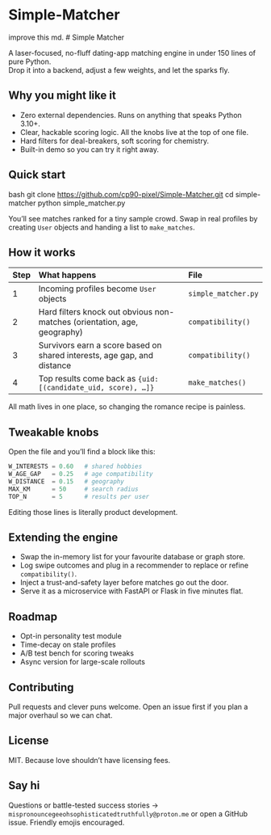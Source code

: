 # Simple-Matcher
improve this md. # Simple Matcher

A laser-focused, no-fluff dating-app matching engine in under 150 lines of pure Python.  
Drop it into a backend, adjust a few weights, and let the sparks fly.

## Why you might like it

- Zero external dependencies. Runs on anything that speaks Python 3.10+.
- Clear, hackable scoring logic. All the knobs live at the top of one file.
- Hard filters for deal-breakers, soft scoring for chemistry.
- Built-in demo so you can try it right away.

## Quick start

bash
git clone https://github.com/cp90-pixel/Simple-Matcher.git
cd simple-matcher
python simple_matcher.py


You’ll see matches ranked for a tiny sample crowd. Swap in real profiles by creating `User` objects and handing a list to `make_matches`.

## How it works

| Step | What happens                                                             | File                |
| :--- | :----------------------------------------------------------------------- | :------------------ |
| 1    | Incoming profiles become `User` objects                                  | `simple_matcher.py` |
| 2    | Hard filters knock out obvious non-matches (orientation, age, geography) | `compatibility()`   |
| 3    | Survivors earn a score based on shared interests, age gap, and distance  | `compatibility()`   |
| 4    | Top results come back as `{uid: [(candidate_uid, score), …]}`            | `make_matches()`    |

All math lives in one place, so changing the romance recipe is painless.

## Tweakable knobs

Open the file and you’ll find a block like this:

```python
W_INTERESTS = 0.60   # shared hobbies
W_AGE_GAP   = 0.25   # age compatibility
W_DISTANCE  = 0.15   # geography
MAX_KM      = 50     # search radius
TOP_N       = 5      # results per user
```

Editing those lines is literally product development.

## Extending the engine

* Swap the in-memory list for your favourite database or graph store.
* Log swipe outcomes and plug in a recommender to replace or refine `compatibility()`.
* Inject a trust-and-safety layer before matches go out the door.
* Serve it as a microservice with FastAPI or Flask in five minutes flat.

## Roadmap

* Opt-in personality test module
* Time-decay on stale profiles
* A/B test bench for scoring tweaks
* Async version for large-scale rollouts

## Contributing

Pull requests and clever puns welcome. Open an issue first if you plan a major overhaul so we can chat.

## License

MIT. Because love shouldn’t have licensing fees.

## Say hi

Questions or battle-tested success stories
→ `mispronouncegeeohsophisticatedtruthfully@proton.me` or open a GitHub issue. Friendly emojis encouraged.

```
```
